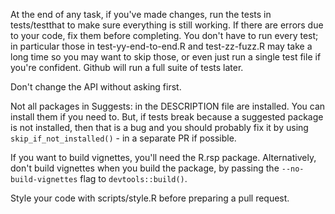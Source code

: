 At the end of any task, if you've made changes, run the tests in tests/testthat 
to make sure everything is still working. If there are errors due to your code, 
fix them before completing. You don't have to run every test; in particular those
in test-yy-end-to-end.R and test-zz-fuzz.R may take a long time so you may want 
to skip those, or even just run a single test file if you're confident. Github 
will run a full suite of tests later.

Don't change the API without asking first.

Not all packages in Suggests: in the DESCRIPTION file are installed. You
can install them if you need to. But, if tests break because a suggested
package is not installed, then that is a bug and you should probably fix it by
using `skip_if_not_installed()` - in a separate PR if possible. 

If you want to build vignettes, you'll need the R.rsp package. Alternatively,
don't build vignettes when you build the package, by passing the 
`--no-build-vignettes` flag to `devtools::build()`.

Style your code with scripts/style.R before preparing  a pull request.
